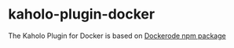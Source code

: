 # kaholo-plugin-docker

The Kaholo Plugin for Docker is based on [Dockerode npm package](https://www.npmjs.com/package/dockerode)
